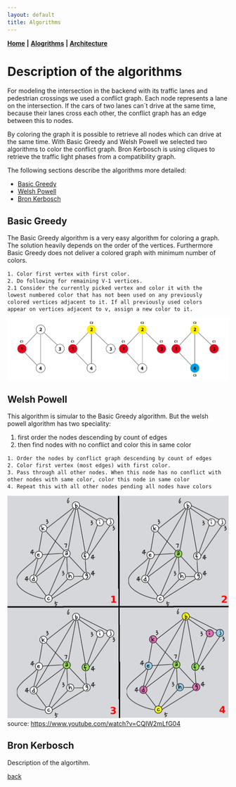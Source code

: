 ```yaml
---
layout: default
title: Algorithms
---
```


**[Home](./)** **&#124;** **[Alogrithms](./algorithms.html)** **&#124;** **[Architecture](./architecture.html)**

# Description of the algorithms

For modeling the intersection in the backend with its traffic lanes and pedestrian crossings
we used a conflict graph. Each node represents a lane on the intersection.
If the cars of two lanes can´t drive at the same time, because their lanes
cross each other, the conflict graph has an edge between this to nodes.

By coloring the graph it is possible to retrieve all nodes which can drive at the same time.
With Basic Greedy and Welsh Powell we selected two algorithms to color the conflict graph.
Bron Kerbosch is using cliques to retrieve the traffic light phases from a compatibility graph.

The following sections describe the algorithms more detailed:

* [Basic Greedy](#basic-greedy)
* [Welsh Powell](#welsh-powell)
* [Bron Kerbosch](#bron-kerbosch)

## Basic Greedy

The Basic Greedy algorithm is a very easy algorithm for coloring a graph.
The solution heavily depends on the order of the vertices.
Furthermore Basic Greedy does not deliver a colored graph with minimum number of colors.

```
1. Color first vertex with first color.
2. Do following for remaining V-1 vertices.
2.1 Consider the currently picked vertex and color it with the
lowest numbered color that has not been used on any previously
colored vertices adjacent to it. If all previously used colors
appear on vertices adjacent to v, assign a new color to it.
```

![basic greedy algorithm](images/basic-greedy-algorithm.png)

## Welsh Powell

This algorithm is simular to the Basic Greedy algorithm. 
But the welsh powell algorithm has two speciality:
1. first order the nodes descending by count of edges
2. then find nodes with no conflict and color this in same color

```
1. Order the nodes by conflict graph descending by count of edges
2. Color first vertex (most edges) with first color.
3. Pass through all other nodes. When this node has no conflict with other nodes with same color, color this node in same color
4. Repeat this with all other nodes pending all nodes have colors
```
![welsh_powell algorithm](images/welsh-powell-algorithm.png)
source: https://www.youtube.com/watch?v=CQIW2mLfG04

## Bron Kerbosch

Description of the algortihm.

[back](./)